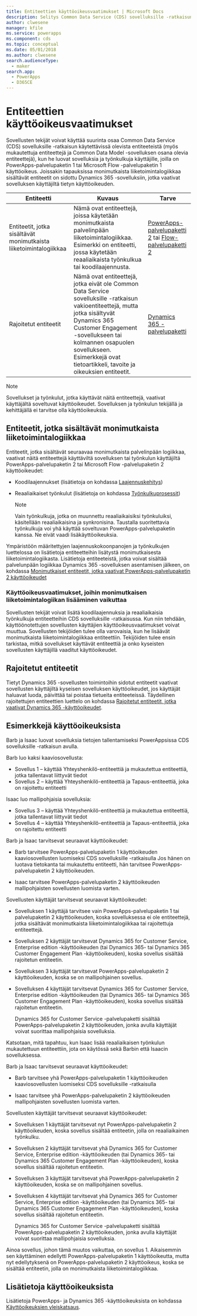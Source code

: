 ```yaml
---
title: Entiteettien käyttöoikeusvaatimukset | Microsoft Docs
description: Selitys Common Data Service (CDS) sovelluksille -ratkaisun entiteettien käyttöoikeusvaatimuksista.
author: clwesene
manager: kfile
ms.service: powerapps
ms.component: cds
ms.topic: conceptual
ms.date: 05/01/2018
ms.author: clwesene
search.audienceType:
  - maker
search.app:
  - PowerApps
  - D365CE
---
```


# <a name="license-requirements-for-entities"></a>Entiteettien käyttöoikeusvaatimukset
Sovellusten tekijät voivat käyttää suurinta osaa Common Data Service (CDS) sovelluksille -ratkaisun käytettävissä olevista entiteeteistä (myös mukautettuja entiteettejä ja Common Data Model -sovelluksen osana olevia entiteettejä), kun he luovat sovelluksia ja työnkulkuja käyttäjille, joilla on PowerApps-palvelupaketin 1 tai Microsoft Flow -palvelupaketin 1 käyttöoikeus. Joissakin tapauksissa monimutkaista liiketoimintalogiikkaa sisältävät entiteetit on sidottu Dynamics 365 -sovelluksiin, jotka vaativat sovelluksen käyttäjiltä tietyn käyttöoikeuden. 


|Entiteetti    |Kuvaus    |Tarve    |
|---------|---------|---------|
|Entiteetit, jotka sisältävät monimutkaista liiketoimintalogiikkaa   | Nämä ovat entiteettejä, joissa käytetään monimutkaista palvelinpään liiketoimintalogiikkaa. Esimerkki on entiteetti, jossa käytetään reaaliaikaista työnkulkua tai koodilaajennusta.       |  [PowerApps-palvelupaketti 2](https://powerapps.microsoft.com/pricing/) tai [Flow-palvelupaketti 2](https://flow.microsoft.com/pricing/)        |
|Rajoitetut entiteetit  |  Nämä ovat entiteettejä, jotka eivät ole Common Data Service sovelluksille -ratkaisun vakioentiteettejä, mutta jotka sisältyvät Dynamics 365 Customer Engagement -sovellukseen tai kolmannen osapuolen sovellukseen. Esimerkkejä ovat tietoartikkeli, tavoite ja oikeuksien entiteetit.     |  [Dynamics 365 -palvelupaketti](https://dynamics.microsoft.com/pricing/)      | 


> [!NOTE]
> Sovellukset ja työnkulut, jotka käyttävät näitä entiteettejä, vaativat käyttäjältä soveltuvat käyttöoikeudet. Sovelluksen ja työnkulun tekijällä ja kehittäjällä ei tarvitse olla käyttöoikeuksia.

## <a name="entities-with-complex-business-logic"></a>Entiteetit, jotka sisältävät monimutkaista liiketoimintalogiikkaa
Entiteetit, jotka sisältävät seuraavaa monimutkaista palvelinpään logiikkaa, vaativat näitä entiteettejä käyttäviltä sovelluksen tai työnkulun käyttäjiltä PowerApps-palvelupaketin 2 tai Microsoft Flow -palvelupaketin 2 käyttöoikeudet:

* Koodilaajennukset (lisätietoja on kohdassa [Laajennuskehitys](https://docs.microsoft.com/dynamics365/customer-engagement/developer/plugin-development))
* Reaaliaikaiset työnkulut (lisätietoja on kohdassa [Työnkulkuprosessit](https://docs.microsoft.com/dynamics365/customer-engagement/customize/workflow-processes))

    > [!NOTE]
    >  Vain työnkulkuja, jotka on muunnettu reaaliaikaisiksi työnkuluiksi, käsitellään reaaliaikaisina ja synkronisina. Taustalla suoritettavia työnkulkuja voi yhä käyttää soveltuvan PowerApps-palvelupaketin kanssa. Ne eivät vaadi lisäkäyttöoikeuksia.

Ympäristöön määritettyjen laajennuskokoonpanojen ja työnkulkujen luettelossa on lisätietoja entiteetteihin lisätystä monimutkaisesta liiketoimintalogiikasta. Lisätietoja entiteeteistä, jotka voivat sisältää palvelunpään logiikkaa Dynamics 365 -sovelluksen asentamisen jälkeen, on kohdassa [Monimutkaiset entiteetit, jotka vaativat PowerApps-palvelupaketin 2 käyttöoikeudet](data-platform-complex-entities.md)  

### <a name="impacting-license-requirements-when-adding-complex-business-logic"></a>Käyttöoikeusvaatimukset, joihin monimutkaisen liiketoimintalogiikan lisääminen vaikuttaa
Sovellusten tekijät voivat lisätä koodilaajennuksia ja reaaliaikaisia työnkulkuja entiteetteihin CDS sovelluksille -ratkaisussa. Kun niin tehdään, käyttöönotettujen sovellusten käyttäjien käyttöoikeusvaatimukset voivat muuttua. Sovellusten tekijöiden tulee olla varovaisia, kun he lisäävät monimutkaista liiketoimintalogiikkaa entiteettiin. Tekijöiden tulee ensin tarkistaa, mitkä sovellukset käyttävät entiteettiä ja onko kyseisten sovellusten käyttäjillä vaaditut käyttöoikeudet.

## <a name="restricted-entities"></a>Rajoitetut entiteetit
Tietyt Dynamics 365 -sovellusten toimintoihin sidotut entiteetit vaativat sovellusten käyttäjiltä kyseisen sovelluksen käyttöoikeudet, jos käyttäjät haluavat luoda, päivittää tai poistaa tietueita entiteeteissä. Täydellinen rajoitettujen entiteettien luettelo on kohdassa [Rajoitetut entiteetit, jotka vaativat Dynamics 365 -käyttöoikeudet](data-platform-restricted-entities.md).

## <a name="licensing-examples"></a>Esimerkkejä käyttöoikeuksista
Barb ja Isaac luovat sovelluksia tietojen tallentamiseksi PowerAppsissa CDS sovelluksille -ratkaisun avulla.

Barb luo kaksi kaaviosovellusta:

* Sovellus 1 &ndash; käyttää Yhteyshenkilö-entiteettiä ja mukautettua entiteettiä, jotka tallentavat liittyvät tiedot
* Sovellus 2 &ndash; käyttää Yhteyshenkilö-entiteettiä ja Tapaus-entiteettiä, joka on rajoitettu entiteetti

Isaac luo mallipohjaisia sovelluksia:

* Sovellus 3 &ndash; käyttää Yhteyshenkilö-entiteettiä ja mukautettua entiteettiä, jotka tallentavat liittyvät tiedot
* Sovellus 4 &ndash; käyttää Yhteyshenkilö-entiteettiä ja Tapaus-entiteettiä, joka on rajoitettu entiteetti

Barb ja Isaac tarvitsevat seuraavat käyttöoikeudet:
* Barb tarvitsee PowerApps-palvelupaketin 1 käyttöoikeuden kaaviosovellusten luomiseksi CDS sovelluksille -ratkaisulla Jos hänen on luotava tietokanta tai mukautettu entiteetti, hän tarvitsee PowerApps-palvelupaketin 2 käyttöoikeuden.

* Isaac tarvitsee PowerApps-palvelupaketin 2 käyttöoikeuden mallipohjaisten sovellusten luomista varten.

Sovellusten käyttäjät tarvitsevat seuraavat käyttöoikeudet:
* Sovelluksen 1 käyttäjä tarvitsee vain PowerApps-palvelupaketin 1 tai palvelupaketin 2 käyttöoikeuden, koska sovelluksessa ei ole entiteettejä, jotka sisältävät monimutkaista liiketoimintalogiikkaa tai rajoitettuja entiteettejä.

* Sovelluksen 2 käyttäjät tarvitsevat Dynamics 365 for Customer Service, Enterprise edition -käyttöoikeuden (tai Dynamics 365- tai Dynamics 365 Customer Engagement Plan -käyttöoikeuden), koska sovellus sisältää rajoitetun entiteetin.

* Sovelluksen 3 käyttäjät tarvitsevat PowerApps-palvelupaketin 2 käyttöoikeuden, koska se on mallipohjainen sovellus.

* Sovelluksen 4 käyttäjät tarvitsevat Dynamics 365 for Customer Service, Enterprise edition -käyttöoikeuden (tai Dynamics 365- tai Dynamics 365 Customer Engagement Plan -käyttöoikeuden), koska sovellus sisältää rajoitetun entiteetin.

    Dynamics 365 for Customer Service -palvelupaketti sisältää PowerApps-palvelupaketin 2 käyttöoikeuden, jonka avulla käyttäjät voivat suorittaa mallipohjaisia sovelluksia.

Katsotaan, mitä tapahtuu, kun Isaac lisää reaaliaikaisen työnkulun mukautettuun entiteettiin, jota on käytössä sekä Barbin että Isaacin sovelluksessa.

Barb ja Isaac tarvitsevat seuraavat käyttöoikeudet:
* Barb tarvitsee yhä PowerApps-palvelupaketin 1 käyttöoikeuden kaaviosovellusten luomiseksi CDS sovelluksille -ratkaisulla

* Isaac tarvitsee yhä PowerApps-palvelupaketin 2 käyttöoikeuden mallipohjaisten sovellusten luomista varten.

Sovellusten käyttäjät tarvitsevat seuraavat käyttöoikeudet:
* Sovelluksen 1 käyttäjät tarvitsevat nyt PowerApps-palvelupaketin 2 käyttöoikeuden, koska sovellus sisältää entiteetin, jolla on reaaliaikainen työnkulku.

* Sovelluksen 2 käyttäjät tarvitsevat yhä Dynamics 365 for Customer Service, Enterprise edition -käyttöoikeuden (tai Dynamics 365- tai Dynamics 365 Customer Engagement Plan -käyttöoikeuden), koska sovellus sisältää rajoitetun entiteetin. 

* Sovelluksen 3 käyttäjät tarvitsevat yhä PowerApps-palvelupaketin 2 käyttöoikeuden, koska se on mallipohjainen sovellus.

* Sovelluksen 4 käyttäjät tarvitsevat yhä Dynamics 365 for Customer Service, Enterprise edition -käyttöoikeuden (tai Dynamics 365- tai Dynamics 365 Customer Engagement Plan -käyttöoikeuden), koska sovellus sisältää rajoitetun entiteetin.

    Dynamics 365 for Customer Service -palvelupaketti sisältää PowerApps-palvelupaketin 2 käyttöoikeuden, jonka avulla käyttäjät voivat suorittaa mallipohjaisia sovelluksia.

Ainoa sovellus, johon tämä muutos vaikuttaa, on sovellus 1. Aikaisemmin sen käyttäminen edellytti PowerApps-palvelupaketin 1 käyttöoikeutta, mutta nyt edellytyksenä on PowerApps-palvelupaketin 2 käyttöoikeus, koska se sisältää entiteetin, jolla on monimutkaista liiketoimintalogiikkaa. 

## <a name="more-about-licensing"></a>Lisätietoja käyttöoikeuksista
Lisätietoja PowerApps- ja Dynamics 365 -käyttöoikeuksista on kohdassa [Käyttöoikeuksien yleiskatsaus](../../administrator/pricing-billing-skus.md).
